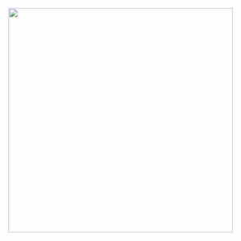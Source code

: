 <p>
  <img height="450em" src="http://dotaskills.ru/wp-content/uploads/2016/11/Pudge-hook.png"/>
</p>

